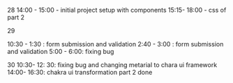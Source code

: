 28
14:00 - 15:00 - initial project setup with components
15:15- 18:00 - css of part 2

29

10:30 - 1:30 : form submission and validation
2:40 - 3:00 : form submission and validation
5:00 - 6:00: fixing bug

30
10:30- 12: 30: fixing bug and changing metarial to chara ui framework
14:00- 16:30: chakra ui transformation part 2 done